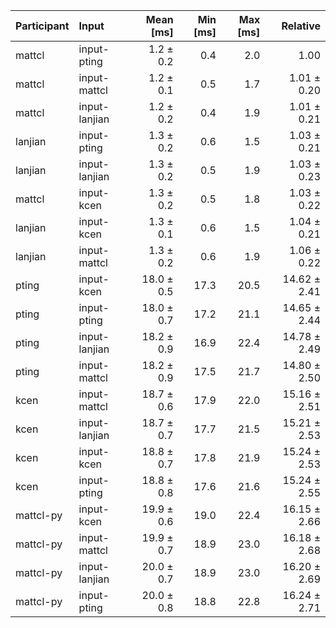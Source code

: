 | Participant | Input | Mean [ms] | Min [ms] | Max [ms] | Relative |
|:---|:---|---:|---:|---:|---:|
| mattcl | input-pting | 1.2 ± 0.2 | 0.4 | 2.0 | 1.00 |
| mattcl | input-mattcl | 1.2 ± 0.1 | 0.5 | 1.7 | 1.01 ± 0.20 |
| mattcl | input-lanjian | 1.2 ± 0.2 | 0.4 | 1.9 | 1.01 ± 0.21 |
| lanjian | input-pting | 1.3 ± 0.2 | 0.6 | 1.5 | 1.03 ± 0.21 |
| lanjian | input-lanjian | 1.3 ± 0.2 | 0.5 | 1.9 | 1.03 ± 0.23 |
| mattcl | input-kcen | 1.3 ± 0.2 | 0.5 | 1.8 | 1.03 ± 0.22 |
| lanjian | input-kcen | 1.3 ± 0.1 | 0.6 | 1.5 | 1.04 ± 0.21 |
| lanjian | input-mattcl | 1.3 ± 0.2 | 0.6 | 1.9 | 1.06 ± 0.22 |
| pting | input-kcen | 18.0 ± 0.5 | 17.3 | 20.5 | 14.62 ± 2.41 |
| pting | input-pting | 18.0 ± 0.7 | 17.2 | 21.1 | 14.65 ± 2.44 |
| pting | input-lanjian | 18.2 ± 0.9 | 16.9 | 22.4 | 14.78 ± 2.49 |
| pting | input-mattcl | 18.2 ± 0.9 | 17.5 | 21.7 | 14.80 ± 2.50 |
| kcen | input-mattcl | 18.7 ± 0.6 | 17.9 | 22.0 | 15.16 ± 2.51 |
| kcen | input-lanjian | 18.7 ± 0.7 | 17.7 | 21.5 | 15.21 ± 2.53 |
| kcen | input-kcen | 18.8 ± 0.7 | 17.8 | 21.9 | 15.24 ± 2.53 |
| kcen | input-pting | 18.8 ± 0.8 | 17.6 | 21.6 | 15.24 ± 2.55 |
| mattcl-py | input-kcen | 19.9 ± 0.6 | 19.0 | 22.4 | 16.15 ± 2.66 |
| mattcl-py | input-mattcl | 19.9 ± 0.7 | 18.9 | 23.0 | 16.18 ± 2.68 |
| mattcl-py | input-lanjian | 20.0 ± 0.7 | 18.9 | 23.0 | 16.20 ± 2.69 |
| mattcl-py | input-pting | 20.0 ± 0.8 | 18.8 | 22.8 | 16.24 ± 2.71 |
